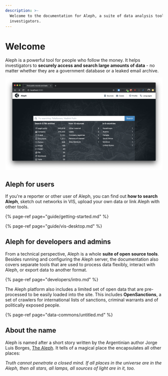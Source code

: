 ```yaml
---
description: >-
  Welcome to the documentation for Aleph, a suite of data analysis tools for
  investigators.
---
```


# Welcome

Aleph is a powerful tool for people who follow the money. It helps investigators to **securely access and search large amounts of data** - no matter whether they are a government database or a leaked email archive.

![](.gitbook/assets/screenshot-2019-09-03-at-08.57.04.png)

## Aleph for users

If you're a reporter or other user of Aleph, you can find out **how to search Aleph**, sketch out networks in VIS, upload your own data or link Aleph with other tools.

{% page-ref page="guide/getting-started.md" %}

{% page-ref page="guide/vis-desktop.md" %}

## Aleph for developers and admins

From a technical perspective, Aleph is a whole **suite of open source tools**. Besides running and configuring the Aleph server, the documentation also covers separate tools that are used to process data flexibly, interact with Aleph, or export data to another format.

{% page-ref page="developers/intro.md" %}

The Aleph platform also includes a limited set of open data that are pre-processed to be easily loaded into the site. This includes **OpenSanctions**, a set of crawlers for international lists of sanctions, criminal warrants and of politically exposed people.

{% page-ref page="data-commons/untitled.md" %}

## About the name

Aleph is named after a short story written by the Argentinian author Jorge Luis Borges, [The Aleph](http://www.phinnweb.org/links/literature/borges/aleph.html). It tells of a magical place the encapsulates all other places:

_Truth cannot penetrate a closed mind. If all places in the universe are in the Aleph, then all stars, all lamps, all sources of light are in it, too._

